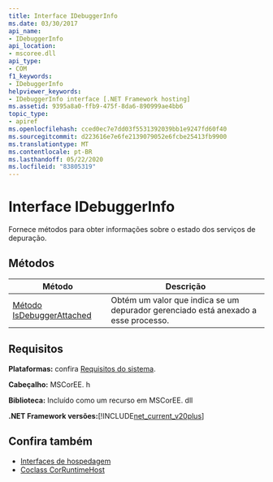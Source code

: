 ```yaml
---
title: Interface IDebuggerInfo
ms.date: 03/30/2017
api_name:
- IDebuggerInfo
api_location:
- mscoree.dll
api_type:
- COM
f1_keywords:
- IDebuggerInfo
helpviewer_keywords:
- IDebuggerInfo interface [.NET Framework hosting]
ms.assetid: 9395a8a0-ffb9-475f-8da6-890999ae4bb6
topic_type:
- apiref
ms.openlocfilehash: cced0ec7e7dd03f5531392039bb1e9247fd60f40
ms.sourcegitcommit: d223616e7e6fe2139079052e6fcbe25413fb9900
ms.translationtype: MT
ms.contentlocale: pt-BR
ms.lasthandoff: 05/22/2020
ms.locfileid: "83805319"
---
```

# <a name="idebuggerinfo-interface"></a>Interface IDebuggerInfo
Fornece métodos para obter informações sobre o estado dos serviços de depuração.  
  
## <a name="methods"></a>Métodos  
  
|Método|Descrição|  
|------------|-----------------|  
|[Método IsDebuggerAttached](idebuggerinfo-isdebuggerattached-method.md)|Obtém um valor que indica se um depurador gerenciado está anexado a esse processo.|  
  
## <a name="requirements"></a>Requisitos  
 **Plataformas:** confira [Requisitos do sistema](../../get-started/system-requirements.md).  
  
 **Cabeçalho:** MSCorEE. h  
  
 **Biblioteca:** Incluído como um recurso em MSCorEE. dll  
  
 **.NET Framework versões:**[!INCLUDE[net_current_v20plus](../../../../includes/net-current-v20plus-md.md)]  
  
## <a name="see-also"></a>Confira também

- [Interfaces de hospedagem](hosting-interfaces.md)
- [Coclass CorRuntimeHost](corruntimehost-coclass.md)
